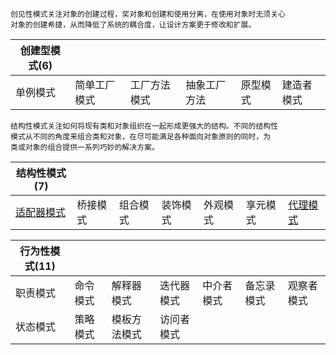     创见性模式关注对象的创建过程，奖对象和创建和使用分离，在使用对象时无须关心
    对象的创建希捷，从而降低了系统的耦合度，让设计方案更于修改和扩展。

|创建型模式(6)||||||
|---|---|---|---|---|---|
|单例模式|简单工厂模式|工厂方法模式|抽象工厂方法|原型模式|建造者模式|



    结构性模式关注如何将现有类和对象组织在一起形成更强大的结构。不同的结构性
    模式从不同的角度来组合类和对象，在尽可能满足各种面向对象原则的同时，为
    类或对象的组合提供一系列巧妙的解决方案。
|结构性模式(7)|||||||
|---|---|---|---|---|---|---|
|[适配器模式](post/CreateNewObject.md)|桥接模式|组合模式|装饰模式|外观模式|享元模式|[代理模式](https://github.com/KingJA/KPattern/blob/master/src/main/java/com/pattern/structural/adapter/adapter.md)|





|行为性模式(11)|||||||
|---|---|---|---|---|---|---|
|职责模式|命令模式|解释器模式|迭代器模式|中介者模式|备忘录模式|观察者模式|
|状态模式|策略模式|模板方法模式|访问者模式||||
